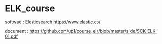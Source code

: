 # ELK_course



softwae :  Elesticsearch https://www.elastic.co/

document :  https://github.com/up1/course_elk/blob/master/slide/SCK-ELK-01.pdf
